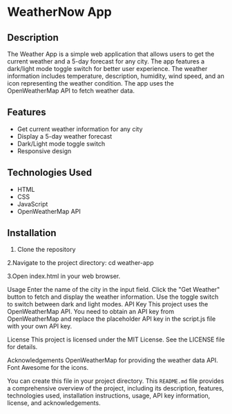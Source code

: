# WeatherNow App

## Description
The Weather App is a simple web application that allows users to get the current weather and a 5-day forecast for any city. The app features a dark/light mode toggle switch for better user experience. The weather information includes temperature, description, humidity, wind speed, and an icon representing the weather condition. The app uses the OpenWeatherMap API to fetch weather data.

## Features
- Get current weather information for any city
- Display a 5-day weather forecast
- Dark/Light mode toggle switch
- Responsive design

## Technologies Used
- HTML
- CSS
- JavaScript
- OpenWeatherMap API

## Installation
1. Clone the repository
   
2.Navigate to the project directory: cd weather-app

3.Open index.html in your web browser.

Usage
Enter the name of the city in the input field.
Click the "Get Weather" button to fetch and display the weather information.
Use the toggle switch to switch between dark and light modes.
API Key
This project uses the OpenWeatherMap API. You need to obtain an API key from OpenWeatherMap and replace the placeholder API key in the script.js file with your own API key.

License
This project is licensed under the MIT License. See the LICENSE file for details.

Acknowledgements
OpenWeatherMap for providing the weather data API.
Font Awesome for the icons.


You can create this file in your project directory. This `README.md` file provides a comprehensive overview of the project, including its description, features, technologies used, installation instructions, usage, API key information, license, and acknowledgements.
